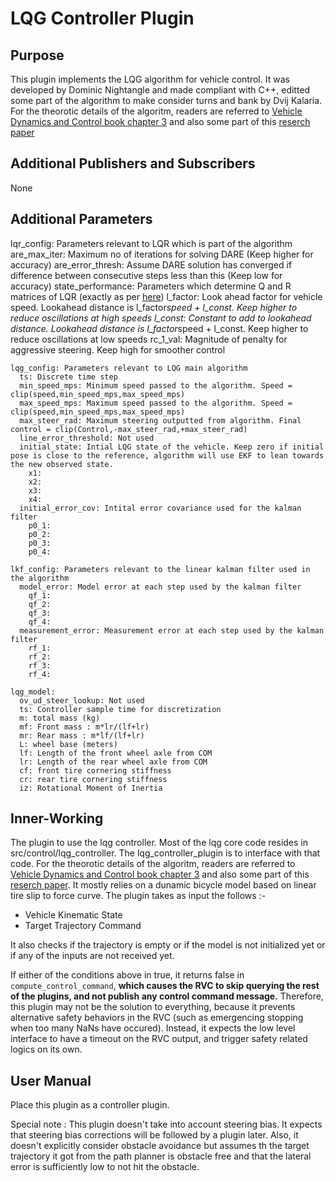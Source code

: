 # LQG Controller Plugin

## Purpose

This plugin implements the LQG algorithm for vehicle control. It was developed by Dominic Nightangle and made compliant with C++, editted some part of the algorithm to make consider turns and bank by Dvij Kalaria. For the theorotic details of the algoritm, readers are referred to [Vehicle Dynamics and Control book chapter 3](https://link.springer.com/book/10.1007/978-1-4614-1433-9) and also some part of this [reserch paper](https://ieeexplore.ieee.org/abstract/document/8792042)   

## Additional Publishers and Subscribers

None

## Additional Parameters

lqr_config: Parameters relevant to LQR which is part of the algorithm
    are_max_iter: Maximum no of iterations for solving DARE (Keep higher for accuracy)
    are_error_thresh: Assume DARE solution has converged if difference between consecutive steps less than this (Keep low for accuracy)
    state_performance: Parameters which determine Q and R matrices of LQR (exactly as per [here](https://ieeexplore.ieee.org/abstract/document/8792042))
        l_factor: Look ahead factor for vehicle speed. Lookahead distance is l_factor*speed + l_const. Keep higher to reduce oscillations at high speeds
        l_const: Constant to add to lookahead distance. Lookahead distance is l_factor*speed + l_const. Keep higher to reduce oscillations at low speeds
        rc_1_val: Magnitude of penalty for aggressive steering. Keep high for smoother control
        
    lqg_config: Parameters relevant to LQG main algorithm
      ts: Discrete time step
      min_speed_mps: Minimum speed passed to the algorithm. Speed = clip(speed,min_speed_mps,max_speed_mps)
      max_speed_mps: Maximum speed passed to the algorithm. Speed = clip(speed,min_speed_mps,max_speed_mps)
      max_steer_rad: Maximum steering outputted from algorithm. Final control = clip(Control,-max_steer_rad,+max_steer_rad)
      line_error_threshold: Not used
      initial_state: Intial LQG state of the vehicle. Keep zero if initial pose is close to the reference, algorithm will use EKF to lean towards the new observed state.
        x1: 
        x2: 
        x3: 
        x4: 
      initial_error_cov: Intital error covariance used for the kalman filter
        p0_1: 
        p0_2: 
        p0_3: 
        p0_4: 
    
    lkf_config: Parameters relevant to the linear kalman filter used in the algorithm
      model_error: Model error at each step used by the kalman filter 
        qf_1: 
        qf_2: 
        qf_3: 
        qf_4: 
      measurement_error: Measurement error at each step used by the kalman filter
        rf_1: 
        rf_2: 
        rf_3: 
        rf_4: 
    
    lqg_model:
      ov_ud_steer_lookup: Not used
      ts: Controller sample time for discretization
      m: total mass (kg)
      mf: Front mass : m*lr/(lf+lr)
      mr: Rear mass : m*lf/(lf+lr)
      L: wheel base (meters)
      lf: Length of the front wheel axle from COM
      lr: Length of the rear wheel axle from COM
      cf: front tire cornering stiffness
      cr: rear tire cornering stiffness
      iz: Rotational Moment of Inertia

## Inner-Working

The plugin to use the lqg controller. Most of the lqg core code resides in src/control/lqg_controller. The lqg_controller_plugin is to interface with that code. For the theorotic details of the algoritm, readers are referred to [Vehicle Dynamics and Control book chapter 3](https://link.springer.com/book/10.1007/978-1-4614-1433-9) and also some part of this [reserch paper](https://ieeexplore.ieee.org/abstract/document/8792042). It mostly relies on a dunamic bicycle model based on linear tire slip to force curve. The plugin takes as input the follows :-

- Vehicle Kinematic State
- Target Trajectory Command

It also checks if the trajectory is empty or if the model is not initialized yet or if any of the inputs are not received yet.

If either of the conditions above in true, it returns false in `compute_control_command`, **which causes the RVC to skip querying the rest of the plugins, and not publish any control command message.** Therefore, this plugin may not be the solution to everything, because it prevents alternative safety behaviors in the RVC (such as emergencing stopping when too many NaNs have occured). Instead, it expects the low level interface to have a timeout on the RVC output, and trigger safety related logics on its own.

## User Manual

Place this plugin as a controller plugin. 

Special note : This plugin doesn't take into account steering bias. It expects that steering bias corrections will be followed by a plugin later. Also, it doesn't explicitly consider obstacle avoidance but assumes th the target trajectory it got from the path planner is obstacle free and that the lateral error is sufficiently low to not hit the obstacle.
